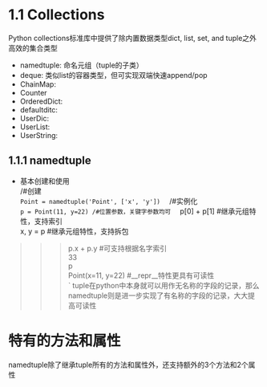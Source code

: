 # 1.1 Collections
Python collections标准库中提供了除内置数据类型dict, list, set, and tuple之外高效的集合类型  
* namedtuple: 命名元组（tuple的子类）
* deque: 类似list的容器类型，但可实现双端快速append/pop
* ChainMap: 
* Counter  
* OrderedDict:  
* defaultditc:  
* UserDic:  
* UserList:  
* UserString:  

## 1.1.1 namedtuple
* 基本创建和使用    
/#创建  
`
Point = namedtuple('Point', ['x', 'y'])  
`
/#实例化  
`
p = Point(11, y=22) /#位置参数，关键字参数均可  
`
p[0] + p[1]  #继承元组特性，支持索引  
x, y = p #继承元组特性，支持拆包  
>>> p.x + p.y  #可支持根据名字索引  
33  
>>> p  
Point(x=11, y=22)  #__repr__特性更具有可读性    
`
tuple在python中本身就可以用作无名称的字段的记录，那么namedtuple则是进一步实现了有名称的字段的记录，大大提高可读性  

# 特有的方法和属性  
namedtuple除了继承tuple所有的方法和属性外，还支持额外的3个方法和2个属性
